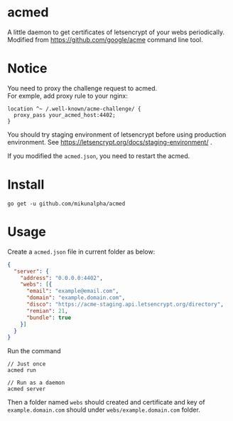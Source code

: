 # acmed
A little daemon to get certificates of letsencrypt of your webs periodically.  
Modified from https://github.com/google/acme command line tool.  

# Notice
You need to proxy the challenge request to acmed.  
For exmple, add proxy rule to your nginx:
```
location ^~ /.well-known/acme-challenge/ {
  proxy_pass your_acmed_host:4402;
}
```

You should try staging environment of letsencrypt before using production environment. See https://letsencrypt.org/docs/staging-environment/ .  

If you modified the `acmed.json`, you need to restart the acmed.

# Install
```
go get -u github.com/mikunalpha/acmed
```

# Usage
Create a `acmed.json` file in current folder as below:
```json
{
  "server": {
    "address": "0.0.0.0:4402",
    "webs": [{
      "email": "example@email.com",
      "domain": "example.domain.com",
      "disco": "https://acme-staging.api.letsencrypt.org/directory",
      "remian": 21,
      "bundle": true
    }]
  }
}
```
Run the command  
```
// Just once
acmed run

// Run as a daemon
acmed server
```
Then a folder named `webs` should created and certificate and key of `example.domain.com` should under `webs/example.domain.com` folder.

